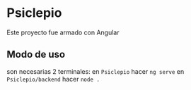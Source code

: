 # Psiclepio

Este proyecto fue armado con Angular

## Modo de uso

son necesarias 2 terminales:
    en `Psiclepio` hacer `ng serve`
    en `Psiclepio/backend` hacer `node .`
